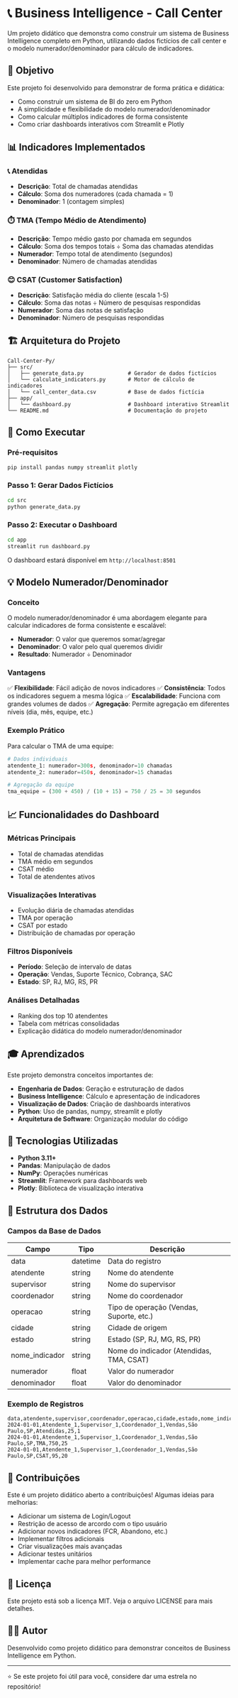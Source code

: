 # 📞 Business Intelligence - Call Center

Um projeto didático que demonstra como construir um sistema de Business Intelligence completo em Python, utilizando dados fictícios de call center e o modelo numerador/denominador para cálculo de indicadores.

## 🎯 Objetivo

Este projeto foi desenvolvido para demonstrar de forma prática e didática:

- Como construir um sistema de BI do zero em Python
- A simplicidade e flexibilidade do modelo numerador/denominador
- Como calcular múltiplos indicadores de forma consistente
- Como criar dashboards interativos com Streamlit e Plotly

## 📊 Indicadores Implementados

### 📞 Atendidas
- **Descrição**: Total de chamadas atendidas
- **Cálculo**: Soma dos numeradores (cada chamada = 1)
- **Denominador**: 1 (contagem simples)

### ⏱️ TMA (Tempo Médio de Atendimento)
- **Descrição**: Tempo médio gasto por chamada em segundos
- **Cálculo**: Soma dos tempos totais ÷ Soma das chamadas atendidas
- **Numerador**: Tempo total de atendimento (segundos)
- **Denominador**: Número de chamadas atendidas

### 😊 CSAT (Customer Satisfaction)
- **Descrição**: Satisfação média do cliente (escala 1-5)
- **Cálculo**: Soma das notas ÷ Número de pesquisas respondidas
- **Numerador**: Soma das notas de satisfação
- **Denominador**: Número de pesquisas respondidas

## 🏗️ Arquitetura do Projeto

```
Call-Center-Py/
├── src/
│   ├── generate_data.py              # Gerador de dados fictícios
│   └── calculate_indicators.py       # Motor de cálculo de indicadores
│   └── call_center_data.csv          # Base de dados fictícia
├── app/
│   └── dashboard.py                  # Dashboard interativo Streamlit
└── README.md                         # Documentação do projeto
```

## 🚀 Como Executar

### Pré-requisitos

```bash
pip install pandas numpy streamlit plotly
```

### Passo 1: Gerar Dados Fictícios

```bash
cd src
python generate_data.py
```

### Passo 2: Executar o Dashboard

```bash
cd app
streamlit run dashboard.py
```

O dashboard estará disponível em `http://localhost:8501`

## 💡 Modelo Numerador/Denominador

### Conceito

O modelo numerador/denominador é uma abordagem elegante para calcular indicadores de forma consistente e escalável:

- **Numerador**: O valor que queremos somar/agregar
- **Denominador**: O valor pelo qual queremos dividir
- **Resultado**: Numerador ÷ Denominador

### Vantagens

✅ **Flexibilidade**: Fácil adição de novos indicadores
✅ **Consistência**: Todos os indicadores seguem a mesma lógica
✅ **Escalabilidade**: Funciona com grandes volumes de dados
✅ **Agregação**: Permite agregação em diferentes níveis (dia, mês, equipe, etc.)

### Exemplo Prático

Para calcular o TMA de uma equipe:

```python
# Dados individuais
atendente_1: numerador=300s, denominador=10 chamadas
atendente_2: numerador=450s, denominador=15 chamadas

# Agregação da equipe
tma_equipe = (300 + 450) / (10 + 15) = 750 / 25 = 30 segundos
```

## 📈 Funcionalidades do Dashboard

### Métricas Principais
- Total de chamadas atendidas
- TMA médio em segundos
- CSAT médio
- Total de atendentes ativos

### Visualizações Interativas
- Evolução diária de chamadas atendidas
- TMA por operação
- CSAT por estado
- Distribuição de chamadas por operação

### Filtros Disponíveis
- **Período**: Seleção de intervalo de datas
- **Operação**: Vendas, Suporte Técnico, Cobrança, SAC
- **Estado**: SP, RJ, MG, RS, PR

### Análises Detalhadas
- Ranking dos top 10 atendentes
- Tabela com métricas consolidadas
- Explicação didática do modelo numerador/denominador

## 🎓 Aprendizados

Este projeto demonstra conceitos importantes de:

- **Engenharia de Dados**: Geração e estruturação de dados
- **Business Intelligence**: Cálculo e apresentação de indicadores
- **Visualização de Dados**: Criação de dashboards interativos
- **Python**: Uso de pandas, numpy, streamlit e plotly
- **Arquitetura de Software**: Organização modular do código

## 🔧 Tecnologias Utilizadas

- **Python 3.11+**
- **Pandas**: Manipulação de dados
- **NumPy**: Operações numéricas
- **Streamlit**: Framework para dashboards web
- **Plotly**: Biblioteca de visualização interativa

## 📝 Estrutura dos Dados

### Campos da Base de Dados

| Campo | Tipo | Descrição |
|-------|------|-----------|
| data | datetime | Data do registro |
| atendente | string | Nome do atendente |
| supervisor | string | Nome do supervisor |
| coordenador | string | Nome do coordenador |
| operacao | string | Tipo de operação (Vendas, Suporte, etc.) |
| cidade | string | Cidade de origem |
| estado | string | Estado (SP, RJ, MG, RS, PR) |
| nome_indicador | string | Nome do indicador (Atendidas, TMA, CSAT) |
| numerador | float | Valor do numerador |
| denominador | float | Valor do denominador |

### Exemplo de Registros

```csv
data,atendente,supervisor,coordenador,operacao,cidade,estado,nome_indicador,numerador,denominador
2024-01-01,Atendente_1,Supervisor_1,Coordenador_1,Vendas,São Paulo,SP,Atendidas,25,1
2024-01-01,Atendente_1,Supervisor_1,Coordenador_1,Vendas,São Paulo,SP,TMA,750,25
2024-01-01,Atendente_1,Supervisor_1,Coordenador_1,Vendas,São Paulo,SP,CSAT,95,20
```

## 🤝 Contribuições

Este é um projeto didático aberto a contribuições! Algumas ideias para melhorias:

- Adicionar um sistema de Login/Logout
- Restrição de acesso de arcordo com o tipo usuário
- Adicionar novos indicadores (FCR, Abandono, etc.)
- Implementar filtros adicionais
- Criar visualizações mais avançadas
- Adicionar testes unitários
- Implementar cache para melhor performance

## 📄 Licença

Este projeto está sob a licença MIT. Veja o arquivo LICENSE para mais detalhes.

## 👨‍💻 Autor

Desenvolvido como projeto didático para demonstrar conceitos de Business Intelligence em Python.

---

⭐ Se este projeto foi útil para você, considere dar uma estrela no repositório!

